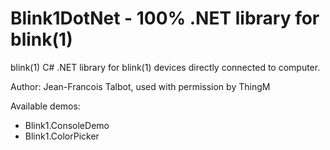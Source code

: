 
# Blink1DotNet - 100% .NET library for blink(1)

blink(1) C# .NET library for blink(1) devices directly connected to computer.

Author: Jean-Francois Talbot, used with permission by ThingM

Available demos:

- Blink1.ConsoleDemo
- Blink1.ColorPicker
